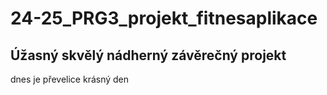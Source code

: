 # 24-25_PRG3_projekt_fitnesaplikace
## Úžasný skvělý nádherný závěrečný projekt
dnes je převelice krásný den
